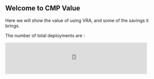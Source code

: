 ## Welcome to CMP Value

Here we will show the value of using VRA, and some of the savings it brings.

The number of total deployments are : 

<iframe width="450" height="100" style="border: 0px solid #cccccc;" src="https://thingspeak.com/channels/928804/widgets/126404"></iframe>
